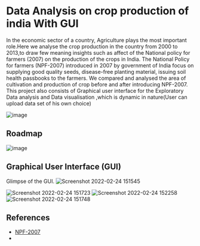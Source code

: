 
# Data Analysis on crop production of india With GUI
In the economic sector of a country, Agriculture plays the most important role.Here we analyse the crop production in the country from 2000 to 2013,to draw few meaning insights such as affect of the National policy for farmers (2007) on the production of the crops in India. The National Policy for farmers (NPF-2007) introduced in 2007 by government of India focus on supplying good quality seeds, disease-free planting material, issuing soil health passbooks to the farmers. We compared and analysed the area of cultivation and production of crop before and after introducing NPF-2007. This project also consists of   Graphical user interface for the Exploratory Data analysis and Data visualisation ,which is dynamic in nature(User can upload data set of his own choice)

![image](https://user-images.githubusercontent.com/75658391/155760818-33db52f0-3f99-43d4-a0d2-ad88489daee4.png)

## Roadmap
![image](https://user-images.githubusercontent.com/75658391/155761437-5ad8b38d-edec-4cc8-a032-4592f36ed57d.png)


## Graphical User Interface (GUI)
Glimpse of the GUI.
![Screenshot 2022-02-24 151545](https://user-images.githubusercontent.com/75658391/155760951-8b42ca67-d7b9-43f5-9053-4e9847254e57.png)

![Screenshot 2022-02-24 151723](https://user-images.githubusercontent.com/75658391/155761007-dd27ef99-7e48-4daf-9be8-b273d69714c6.png)
![Screenshot 2022-02-24 152258](https://user-images.githubusercontent.com/75658391/155761112-b9e1bdd5-71cd-45f7-aaa0-bbd20498bb57.png)
![Screenshot 2022-02-24 151748](https://user-images.githubusercontent.com/75658391/155761153-688b3ebe-8026-41fc-9560-3318b888a2fd.png)




## References

 - [NPF-2007](https://agricoop.nic.in/sites/default/files/npff2007%20%281%29.pdf)
 -
